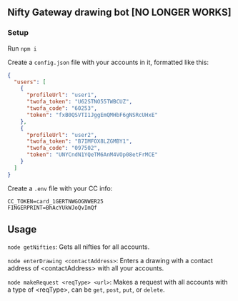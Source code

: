 ## Nifty Gateway drawing bot [NO LONGER WORKS]

### Setup

Run `npm i`

Create a `config.json` file with your accounts in it, formatted like this:

```json
{
  "users": [
    {
      "profileUrl": "user1",
      "twofa_token": "U62STNO55TWBCUZ",
      "twofa_code": "60253",
      "token": "fxB0QSVTI1JggEmQMHbF6gNSRcUHxE"
    },
    {
      "profileUrl": "user2",
      "twofa_token": "B7IMFOX8LZGMBY1",
      "twofa_code": "097502",
      "token": "UNYCndN1YQeTM6AnM4VOp08etFrMCE"
    }
  ]
}
```

Create a `.env` file with your CC info:

```env
CC_TOKEN=card_1GERTNWGOGNWER25
FINGERPRINT=BhAcYUkWJoQvImQf
```

## Usage

`node getNifties`: Gets all nifties for all accounts.

`node enterDrawing <contactAddress>`: Enters a drawing with a contact address of &lt;contactAddress&gt; with all your accounts.

`node makeRequest <reqType> <url>`: Makes a request with all accounts with a type of &lt;reqType&gt;, can be `get`, `post`, `put`, or `delete`.
